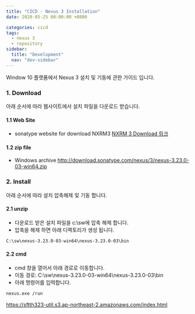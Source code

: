 ```yaml
---
title: "CICD - Nexus 3 Installation"
date: 2020-05-25 00:00:00 +0800

categories: cicd
tags:
  - nexus 3
  - repository
sidebar:
  title: "Development"
  nav: "dev-sidebar"
---
```


Window 10 플랫폼에서 Nexus 3 설치 및 기동에 관한 가이드 입니다. <br>

### 1. Download

아래 순서에 따라 웹사이트에서 설치 파일을 다운로드 받습니다. <br>

#### 1.1 Web Site
 - sonatype website for download NXRM3 [NXRM 3 Download 링크](https://help.sonatype.com/repomanager3/download/download-archives---repository-manager-3)

#### 1.2 zip file
 - Windows archive http://download.sonatype.com/nexus/3/nexus-3.23.0-03-win64.zip

### 2. Install

아래 순서에 따라 설치 압축해제 및 기동 합니다. <br>

####   2.1 unzip 
- 다운로드 받은 설치 파일을 c:\sw에 압축 해제 합니다.
- 압축을 해제 하면 아래 디렉토리가 생성 됩니다.

```xml 
C:\sw\nexus-3.23.0-03-win64\nexus-3.23.0-03\bin
```

####   2.2 cmd

- cmd 창을 열어서 아래 경로로 이동합니다.
- 이동 경로: C:\sw\nexus-3.23.0-03-win64\nexus-3.23.0-03\bin
- 아래 명령어를 입력합니다. 

```xml 
nexus.exe /run
```

https://sftth323-util.s3.ap-northeast-2.amazonaws.com/index.html
